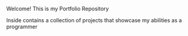 Welcome!
This is my Portfolio Repository

Inside contains a collection of projects that showcase my abilities as a programmer
